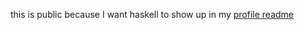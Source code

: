 this is public because I want haskell to show up in my [profile readme](https://github.com/Nilstrieb)